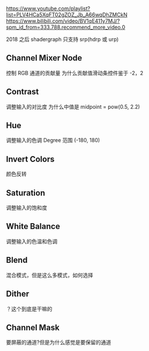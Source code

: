 https://www.youtube.com/playlist?list=PLV4HCa5XqFT02gZOZ_Jb_A66wqDhZMCkN
https://www.bilibili.com/video/BV1qE411y7MJ/?spm_id_from=333.788.recommend_more_video.0

2018 之后 shadergraph 只支持 srp(hdrp 或 urp)

## Channel Mixer Node
控制 RGB 通道的贡献量
为什么贡献值滑动条控件鉴于 -2，2

## Contrast
调整输入的对比度
为什么中值是 midpoint = pow(0.5, 2.2)

## Hue
调整输入的色调
Degree 范围 (-180, 180)

## Invert Colors
颜色反转

## Saturation 
调整输入的饱和度

## White Balance
调整输入的色温和色调

## Blend
混合模式，但是这么多模式，如何选择

## Dither
？这个到底是干嘛的

## Channel Mask
要屏蔽的通道?但是为什么感觉是要保留的通道



